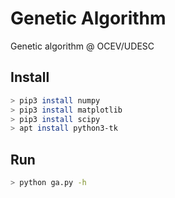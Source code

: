# Genetic Algorithm

Genetic algorithm @ OCEV/UDESC

## Install

``` bash
> pip3 install numpy
> pip3 install matplotlib
> pip3 install scipy
> apt install python3-tk
```

## Run

``` bash
> python ga.py -h
```

